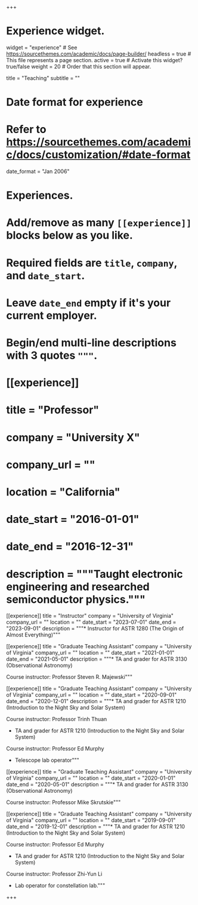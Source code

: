 +++
# Experience widget.
widget = "experience"  # See https://sourcethemes.com/academic/docs/page-builder/
headless = true  # This file represents a page section.
active = true  # Activate this widget? true/false
weight = 20  # Order that this section will appear.

title = "Teaching"
subtitle = ""

# Date format for experience
#   Refer to https://sourcethemes.com/academic/docs/customization/#date-format
date_format = "Jan 2006"

# Experiences.
#   Add/remove as many `[[experience]]` blocks below as you like.
#   Required fields are `title`, `company`, and `date_start`.
#   Leave `date_end` empty if it's your current employer.
#   Begin/end multi-line descriptions with 3 quotes `"""`.

# [[experience]]
#   title = "Professor"
#   company = "University X"
#   company_url = ""
#   location = "California"
#   date_start = "2016-01-01"
#   date_end = "2016-12-31"
#   description = """Taught electronic engineering and researched semiconductor physics."""

[[experience]]
  title = "Instructor"
  company = "University of Virginia"
  company_url = ""
  location = ""
  date_start = "2023-07-01"
  date_end = "2023-09-01"
  description = """* Instructor for ASTR 1280 (The Origin of Almost Everything)"""

[[experience]]
  title = "Graduate Teaching Assistant"
  company = "University of Virginia"
  company_url = ""
  location = ""
  date_start = "2021-01-01"
  date_end = "2021-05-01"
  description = """* TA and grader for ASTR 3130 (Observational Astronomy)

Course instructor: Professor Steven R. Majewski"""

[[experience]]
  title = "Graduate Teaching Assistant"
  company = "University of Virginia"
  company_url = ""
  location = ""
  date_start = "2020-09-01"
  date_end = "2020-12-01"
  description = """* TA and grader for ASTR 1210 (Introduction to the Night Sky and Solar System)

Course instructor: Professor Trinh Thuan
* TA and grader for ASTR 1210 (Introduction to the Night Sky and Solar System)

Course instructor: Professor Ed Murphy
* Telescope lab operator"""

[[experience]]
  title = "Graduate Teaching Assistant"
  company = "University of Virginia"
  company_url = ""
  location = ""
  date_start = "2020-01-01"
  date_end = "2020-05-01"
  description = """* TA and grader for ASTR 3130 (Observational Astronomy)

Course instructor: Professor Mike Skrutskie"""

[[experience]]
  title = "Graduate Teaching Assistant"
  company = "University of Virginia"
  company_url = ""
  location = ""
  date_start = "2019-09-01"
  date_end = "2019-12-01"
  description = """* TA and grader for ASTR 1210 (Introduction to the Night Sky and Solar System)

Course instructor: Professor Ed Murphy
* TA and grader for ASTR 1210 (Introduction to the Night Sky and Solar System)

Course instructor: Professor Zhi-Yun Li
* Lab operator for constellation lab."""

+++
